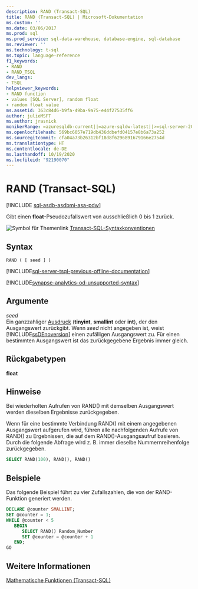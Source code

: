 ```yaml
---
description: RAND (Transact-SQL)
title: RAND (Transact-SQL) | Microsoft-Dokumentation
ms.custom: ''
ms.date: 03/06/2017
ms.prod: sql
ms.prod_service: sql-data-warehouse, database-engine, sql-database
ms.reviewer: ''
ms.technology: t-sql
ms.topic: language-reference
f1_keywords:
- RAND
- RAND_TSQL
dev_langs:
- TSQL
helpviewer_keywords:
- RAND function
- values [SQL Server], random float
- random float value
ms.assetid: 363c84d6-b9fa-49ba-9a75-e44f27535ff6
author: julieMSFT
ms.author: jrasnick
monikerRange: =azuresqldb-current||=azure-sqldw-latest||>=sql-server-2016||=sqlallproducts-allversions||>=sql-server-linux-2017||=azuresqldb-mi-current
ms.openlocfilehash: 569bc6057e719db436ddbefd04157e8b6a73a252
ms.sourcegitcommit: cfa04a73b26312bf18d8f6296891679166e2754d
ms.translationtype: HT
ms.contentlocale: de-DE
ms.lasthandoff: 10/19/2020
ms.locfileid: "92190070"
---
```

# <a name="rand-transact-sql"></a>RAND (Transact-SQL)
[!INCLUDE [sql-asdb-asdbmi-asa-pdw](../../includes/applies-to-version/sql-asdb-asdbmi-asa.md)]

  Gibt einen **float**-Pseudozufallswert von ausschließlich 0 bis 1 zurück.  
  
 ![Symbol für Themenlink](../../database-engine/configure-windows/media/topic-link.gif "Symbol für Themenlink") [Transact-SQL-Syntaxkonventionen](../../t-sql/language-elements/transact-sql-syntax-conventions-transact-sql.md)  
  
## <a name="syntax"></a>Syntax  
  

```syntaxsql  
RAND ( [ seed ] )  
```  
  
[!INCLUDE[sql-server-tsql-previous-offline-documentation](../../includes/sql-server-tsql-previous-offline-documentation.md)]

[!INCLUDE[synapse-analytics-od-unsupported-syntax](../../includes/synapse-analytics-od-unsupported-syntax.md)]

## <a name="arguments"></a>Argumente
 *seed*  
 Ein ganzzahliger [Ausdruck](../../t-sql/language-elements/expressions-transact-sql.md) (**tinyint**, **smallint** oder **int**), der den Ausgangswert zurückgibt. Wenn *seed* nicht angegeben ist, weist [!INCLUDE[ssDEnoversion](../../includes/ssdenoversion-md.md)] einen zufälligen Ausgangswert zu. Für einen bestimmten Ausgangswert ist das zurückgegebene Ergebnis immer gleich.  
  
## <a name="return-types"></a>Rückgabetypen  
 **float**  
  
## <a name="remarks"></a>Hinweise  
 Bei wiederholten Aufrufen von RAND() mit demselben Ausgangswert werden dieselben Ergebnisse zurückgegeben.  
  
 Wenn für eine bestimmte Verbindung RAND() mit einem angegebenen Ausgangswert aufgerufen wird, führen alle nachfolgenden Aufrufe von RAND() zu Ergebnissen, die auf dem RAND()-Ausgangsaufruf basieren. Durch die folgende Abfrage wird z. B. immer dieselbe Nummernreihenfolge zurückgegeben.  
  
```sql  
SELECT RAND(100), RAND(), RAND()   
```  
  
## <a name="examples"></a>Beispiele  
 Das folgende Beispiel führt zu vier Zufallszahlen, die von der RAND-Funktion generiert werden.  
  
```sql  
DECLARE @counter SMALLINT;  
SET @counter = 1;  
WHILE @counter < 5  
   BEGIN  
      SELECT RAND() Random_Number  
      SET @counter = @counter + 1  
   END;  
GO  
```  
  
## <a name="see-also"></a>Weitere Informationen  
 [Mathematische Funktionen &#40;Transact-SQL&#41;](../../t-sql/functions/mathematical-functions-transact-sql.md)  
  
  
